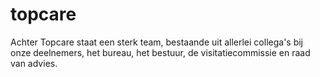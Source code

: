 # topcare
Achter Topcare staat een sterk team, bestaande uit allerlei collega's bij onze deelnemers, het bureau, het bestuur, de visitatiecommissie en raad van advies.
